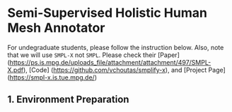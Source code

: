 # Semi-Supervised Holistic Human Mesh Annotator
For undegraduate students, please follow the instruction below. Also, note that we will use `SMPL-X` not `SMPL`.
Please check their [Paper] (https://ps.is.mpg.de/uploads_file/attachment/attachment/497/SMPL-X.pdf), [Code] (https://github.com/vchoutas/smplify-x), and [Project Page] (https://smpl-x.is.tue.mpg.de/)
## 1. Environment Preparation
